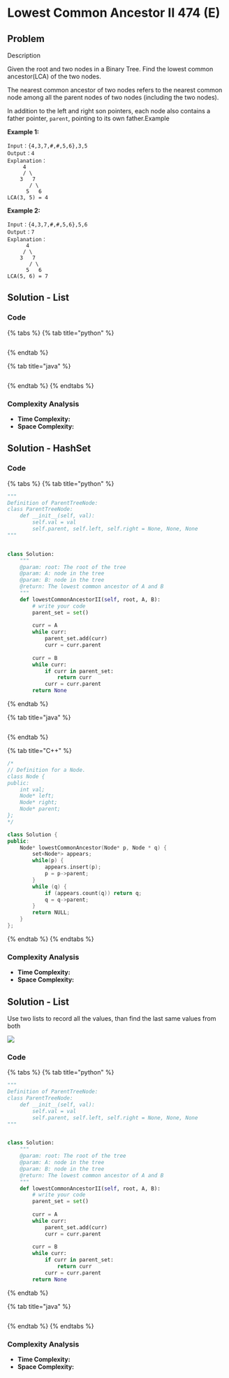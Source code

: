 # Lowest Common Ancestor II 474 (E)

## Problem

Description

Given the root and two nodes in a Binary Tree. Find the lowest common ancestor(LCA) of the two nodes.

The nearest common ancestor of two nodes refers to the nearest common node among all the parent nodes of two nodes (including the two nodes).

In addition to the left and right son pointers, each node also contains a father pointer, `parent`, pointing to its own father.Example

**Example 1:**

```
Input：{4,3,7,#,#,5,6},3,5
Output：4
Explanation：
     4
     / \
    3   7
       / \
      5   6
LCA(3, 5) = 4
```

**Example 2:**

```
Input：{4,3,7,#,#,5,6},5,6
Output：7
Explanation：
      4
     / \
    3   7
       / \
      5   6
LCA(5, 6) = 7
```

## Solution - List

### Code

{% tabs %}
{% tab title="python" %}
```python
```
{% endtab %}

{% tab title="java" %}
```
```
{% endtab %}
{% endtabs %}

### Complexity Analysis

* **Time Complexity:**
* **Space Complexity:**



## Solution - HashSet

### Code

{% tabs %}
{% tab title="python" %}
```python
"""
Definition of ParentTreeNode:
class ParentTreeNode:
    def __init__(self, val):
        self.val = val
        self.parent, self.left, self.right = None, None, None
"""


class Solution:
    """
    @param: root: The root of the tree
    @param: A: node in the tree
    @param: B: node in the tree
    @return: The lowest common ancestor of A and B
    """
    def lowestCommonAncestorII(self, root, A, B):
        # write your code 
        parent_set = set()
        
        curr = A
        while curr:
            parent_set.add(curr)
            curr = curr.parent
        
        curr = B
        while curr:
            if curr in parent_set:
                return curr
            curr = curr.parent
        return None
```
{% endtab %}

{% tab title="java" %}
```
```
{% endtab %}

{% tab title="C++" %}
```cpp
/*
// Definition for a Node.
class Node {
public:
    int val;
    Node* left;
    Node* right;
    Node* parent;
};
*/

class Solution {
public:
    Node* lowestCommonAncestor(Node* p, Node * q) {
        set<Node*> appears;
        while(p) {
            appears.insert(p);
            p = p->parent;
        }
        while (q) {
            if (appears.count(q)) return q;
            q = q->parent;
        }
        return NULL;
    }
};
```
{% endtab %}
{% endtabs %}

### Complexity Analysis

* **Time Complexity:**
* **Space Complexity:**



## Solution - List

Use two lists to record all the values, than find the last same values from both

![](<../../../../.gitbook/assets/Screen Shot 2021-04-22 at 1.10.40 AM.png>)

### Code

{% tabs %}
{% tab title="python" %}
```python
"""
Definition of ParentTreeNode:
class ParentTreeNode:
    def __init__(self, val):
        self.val = val
        self.parent, self.left, self.right = None, None, None
"""


class Solution:
    """
    @param: root: The root of the tree
    @param: A: node in the tree
    @param: B: node in the tree
    @return: The lowest common ancestor of A and B
    """
    def lowestCommonAncestorII(self, root, A, B):
        # write your code 
        parent_set = set()
        
        curr = A
        while curr:
            parent_set.add(curr)
            curr = curr.parent
        
        curr = B
        while curr:
            if curr in parent_set:
                return curr
            curr = curr.parent
        return None
```
{% endtab %}

{% tab title="java" %}
```
```
{% endtab %}
{% endtabs %}

### Complexity Analysis

* **Time Complexity:**
* **Space Complexity:**
